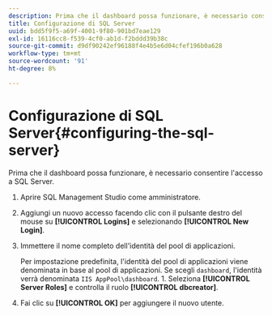 ```yaml
---
description: Prima che il dashboard possa funzionare, è necessario consentire l'accesso a SQL Server.
title: Configurazione di SQL Server
uuid: bdd5f9f5-a69f-4001-9f80-901bd7eae129
exl-id: 16116cc8-f539-4cf0-ab1d-f2bddd39b38c
source-git-commit: d9df90242ef96188f4e4b5e6d04cfef196b0a628
workflow-type: tm+mt
source-wordcount: '91'
ht-degree: 8%

---
```


# Configurazione di SQL Server{#configuring-the-sql-server}

Prima che il dashboard possa funzionare, è necessario consentire l&#39;accesso a SQL Server.

1. Aprire SQL Management Studio come amministratore.
1. Aggiungi un nuovo accesso facendo clic con il pulsante destro del mouse su **[!UICONTROL Logins]** e selezionando **[!UICONTROL New Login]**.
1. Immettere il nome completo dell&#39;identità del pool di applicazioni.

   Per impostazione predefinita, l&#39;identità del pool di applicazioni viene denominata in base al pool di applicazioni. Se scegli `dashboard`, l&#39;identità verrà denominata `IIS AppPool\dashboard`. 1. Seleziona **[!UICONTROL Server Roles]** e controlla il ruolo **[!UICONTROL dbcreator]**.
1. Fai clic su **[!UICONTROL OK]** per aggiungere il nuovo utente.
